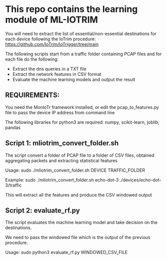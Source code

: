 # This repo contains the learning module of ML-IOTRIM
You will need to extract the list of essential/non-essential destinations for each device following the IoTrim procedure: https://github.com/IoTrim/IoTrigger/tree/main

The following scripts start from a traffic folder containing PCAP files and for each file do the following:
* Extract the dns queries in a TXT file
* Extract the network features in CSV format
* Evaluate the machine learning models and output the result


## REQUIREMENTS:
You need the MonIoTr framework installed, or edit the pcap_to_features.py file to pass the device IP address from command line

The following libraries for python3 are required: numpy, scikit-learn, joblib, pandas


## Script 1: mliotrim_convert_folder.sh
The script convert a folder of PCAP file to a folder of CSV files, obtained aggregating packets and extracting statistical features

Usage:
	sudo ./mliotrim_convert_folder.sh DEVICE TRAFFIC_FOLDER

Example: 
	sudo ./mliotrim_convert_folder.sh echo-dot-3 ./devices/echo-dot-3/traffic

This will extract all the features and produce the CSV windowed output

## Script 2: evaluate_rf.py

The script evaluates the machine learning model and take decision on the destinations.

We need to pass the windowed file which is the output of the previous procedure.

Usage:
	sudo python3 evaluate_rf.py WINDOWED_CSV_FILE
